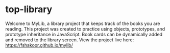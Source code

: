 # top-library
Welcome to MyLib, a library project that keeps track of the books you are reading.
This project was created to practice using objects, prototypes, and prototype inheritance in JavaScript.
Book cards can be dynamically added and removed to the library screen.
View the project live here: https://fshakoor.github.io/mylib/